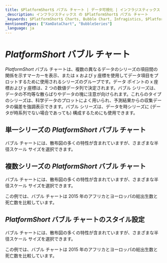 ```yaml
---
title: $PlatformShort$ バブル チャート | データ可視化 | インフラジスティックス
_description: インフラジスティックス の $PlatformShort$ バブル チャート
_keywords: $PlatformShort$ Charts, Bubble Chart, Infragistics, $PlatformShort$ チャート, バブル チャート, インフラジスティックス 
mentionedTypes: ["XamDataChart", "BubbleSeries"]
_language: ja
---
```

# $PlatformShort$ バブル チャート

$PlatformShort$ バブル チャートは、複数の異なるデータのシリーズの項目間の関係を示すマーカーを表示、または x および y 座標を使用してデータ項目をプロットするために使用されるシリーズのグループです。データ ポイントの x 座標および y 座標は、2 つの数値データ列で決定されます。バブル シリーズは、データの不均等な散らばりやデータの塊に注意が向けられます。これらのタイプのシリーズは、科学データのプロットによく用いられ、予測結果からの収集データの偏差を強調表示できます。バブル シリーズは、データを時シリーズに (データが時系列でない場合であっても) 構成するためにも使用できます。


<code-view style="height: 400px" 
           data-demos-base-url="{environment:dvDemosBaseUrl}" 
           iframe-src="{environment:dvDemosBaseUrl}/charts/data-chart-scatter-bubble-chart-multiple-sources" 
           alt="$PlatformShort$ バブル チャート" >
</code-view>

<div class="divider--half"></div>

## 単一シリーズの $PlatformShort$ バブル チャート

バブル チャートには、散布図の多くの特性が含まれていますが、さまざまな半径スケール サイズを選択できます。


<code-view style="height: 400px" 
           data-demos-base-url="{environment:dvDemosBaseUrl}" 
           iframe-src="{environment:dvDemosBaseUrl}/charts/data-chart-scatter-bubble-chart-single-source" 
           alt="$PlatformShort$ バブル チャート" >
</code-view>

<div class="divider--half"></div>

## 複数シリーズの $PlatformShort$ バブル チャート

バブル チャートには、散布図の多くの特性が含まれていますが、さまざまな半径スケール サイズを選択できます。

この例では、バブル チャートは 2015 年のアフリカとヨーロッパの総出生数と死亡数を比較しています。

<code-view style="height: 400px" 
           data-demos-base-url="{environment:dvDemosBaseUrl}" 
           iframe-src="{environment:dvDemosBaseUrl}/charts/data-chart-scatter-bubble-chart-multiple-sources" 
           alt="$PlatformShort$ バブル チャート" >
</code-view>

<div class="divider--half"></div>

## $PlatformShort$ バブル チャートのスタイル設定

バブル チャートには、散布図の多くの特性が含まれていますが、さまざまな半径スケール サイズを選択できます。

この例では、バブル チャートは 2015 年のアフリカとヨーロッパの総出生数と死亡数を比較しています。

<code-view style="height: 400px" 
           data-demos-base-url="{environment:dvDemosBaseUrl}" 
           iframe-src="{environment:dvDemosBaseUrl}/charts/data-chart-scatter-bubble-chart-styling" 
           alt="$PlatformShort$ バブル チャート" >
</code-view>

<div class="divider--half"></div>


<!-- TODO list API links used in this topic 
## API メンバー
-->

